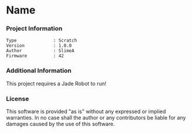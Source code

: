 Name
================



### Project Information
```
Type              : Scratch
Version           : 1.0.0
Author            : SlimeA
Firmware          : 42
```

### Additional Information
This project requires a Jade Robot to run!

### License
This software is provided "as is" without any expressed or implied warranties.  In no case shall the author or any contributors be liable for any damages caused by the use of this software.

